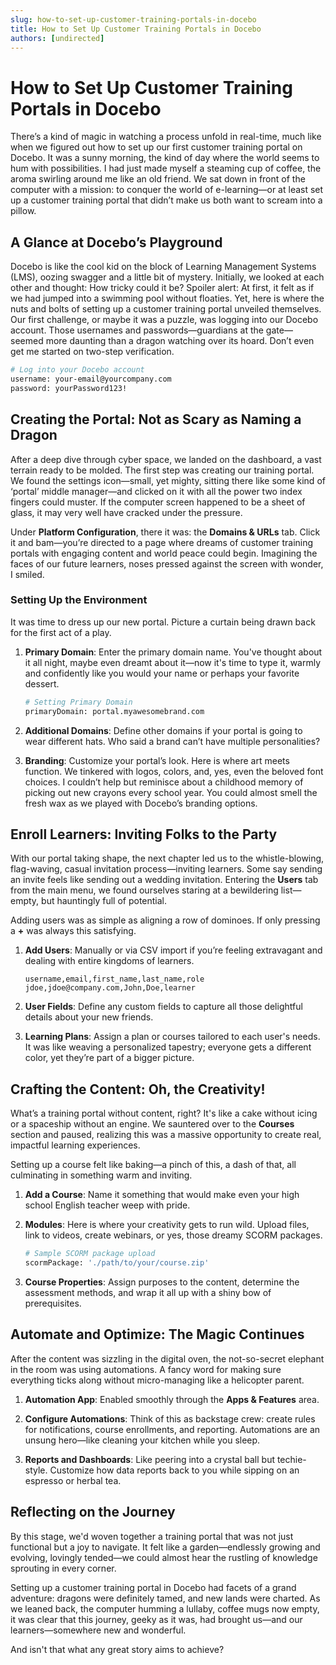 ```yaml
---
slug: how-to-set-up-customer-training-portals-in-docebo
title: How to Set Up Customer Training Portals in Docebo
authors: [undirected]
---
```



# How to Set Up Customer Training Portals in Docebo

There’s a kind of magic in watching a process unfold in real-time, much like when we figured out how to set up our first customer training portal on Docebo. It was a sunny morning, the kind of day where the world seems to hum with possibilities. I had just made myself a steaming cup of coffee, the aroma swirling around me like an old friend. We sat down in front of the computer with a mission: to conquer the world of e-learning—or at least set up a customer training portal that didn’t make us both want to scream into a pillow.

## A Glance at Docebo’s Playground

Docebo is like the cool kid on the block of Learning Management Systems (LMS), oozing swagger and a little bit of mystery. Initially, we looked at each other and thought: How tricky could it be? Spoiler alert: At first, it felt as if we had jumped into a swimming pool without floaties. Yet, here is where the nuts and bolts of setting up a customer training portal unveiled themselves. Our first challenge, or maybe it was a puzzle, was logging into our Docebo account. Those usernames and passwords—guardians at the gate—seemed more daunting than a dragon watching over its hoard. Don’t even get me started on two-step verification. 

```bash
# Log into your Docebo account
username: your-email@yourcompany.com
password: yourPassword123!
```

## Creating the Portal: Not as Scary as Naming a Dragon

After a deep dive through cyber space, we landed on the dashboard, a vast terrain ready to be molded. The first step was creating our training portal. We found the settings icon—small, yet mighty, sitting there like some kind of ‘portal’ middle manager—and clicked on it with all the power two index fingers could muster. If the computer screen happened to be a sheet of glass, it may very well have cracked under the pressure.

Under **Platform Configuration**, there it was: the **Domains & URLs** tab. Click it and bam—you’re directed to a page where dreams of customer training portals with engaging content and world peace could begin. Imagining the faces of our future learners, noses pressed against the screen with wonder, I smiled. 

### Setting Up the Environment

It was time to dress up our new portal. Picture a curtain being drawn back for the first act of a play.

1. **Primary Domain**: Enter the primary domain name. You've thought about it all night, maybe even dreamt about it—now it's time to type it, warmly and confidently like you would your name or perhaps your favorite dessert.

   ```bash
   # Setting Primary Domain
   primaryDomain: portal.myawesomebrand.com
   ```

2. **Additional Domains**: Define other domains if your portal is going to wear different hats. Who said a brand can’t have multiple personalities?

3. **Branding**: Customize your portal’s look. Here is where art meets function. We tinkered with logos, colors, and, yes, even the beloved font choices. I couldn’t help but reminisce about a childhood memory of picking out new crayons every school year. You could almost smell the fresh wax as we played with Docebo’s branding options.

## Enroll Learners: Inviting Folks to the Party

With our portal taking shape, the next chapter led us to the whistle-blowing, flag-waving, casual invitation process—inviting learners. Some say sending an invite feels like sending out a wedding invitation. Entering the **Users** tab from the main menu, we found ourselves staring at a bewildering list—empty, but hauntingly full of potential.

Adding users was as simple as aligning a row of dominoes. If only pressing a **+** was always this satisfying.

1. **Add Users**: Manually or via CSV import if you’re feeling extravagant and dealing with entire kingdoms of learners.

   ```csv
   username,email,first_name,last_name,role
   jdoe,jdoe@company.com,John,Doe,learner
   ```

2. **User Fields**: Define any custom fields to capture all those delightful details about your new friends.

3. **Learning Plans**: Assign a plan or courses tailored to each user's needs. It was like weaving a personalized tapestry; everyone gets a different color, yet they’re part of a bigger picture. 

## Crafting the Content: Oh, the Creativity!

What’s a training portal without content, right? It's like a cake without icing or a spaceship without an engine. We sauntered over to the **Courses** section and paused, realizing this was a massive opportunity to create real, impactful learning experiences.

Setting up a course felt like baking—a pinch of this, a dash of that, all culminating in something warm and inviting.

1. **Add a Course**: Name it something that would make even your high school English teacher weep with pride.

2. **Modules**: Here is where your creativity gets to run wild. Upload files, link to videos, create webinars, or yes, those dreamy SCORM packages.

   ```bash
   # Sample SCORM package upload
   scormPackage: './path/to/your/course.zip'
   ```

3. **Course Properties**: Assign purposes to the content, determine the assessment methods, and wrap it all up with a shiny bow of prerequisites. 

## Automate and Optimize: The Magic Continues

After the content was sizzling in the digital oven, the not-so-secret elephant in the room was using automations. A fancy word for making sure everything ticks along without micro-managing like a helicopter parent.

1. **Automation App**: Enabled smoothly through the **Apps & Features** area.

2. **Configure Automations**: Think of this as backstage crew: create rules for notifications, course enrollments, and reporting. Automations are an unsung hero—like cleaning your kitchen while you sleep.

3. **Reports and Dashboards**: Like peering into a crystal ball but techie-style. Customize how data reports back to you while sipping on an espresso or herbal tea. 

## Reflecting on the Journey

By this stage, we'd woven together a training portal that was not just functional but a joy to navigate. It felt like a garden—endlessly growing and evolving, lovingly tended—we could almost hear the rustling of knowledge sprouting in every corner. 

Setting up a customer training portal in Docebo had facets of a grand adventure: dragons were definitely tamed, and new lands were charted. As we leaned back, the computer humming a lullaby, coffee mugs now empty, it was clear that this journey, geeky as it was, had brought us—and our learners—somewhere new and wonderful.

And isn't that what any great story aims to achieve?